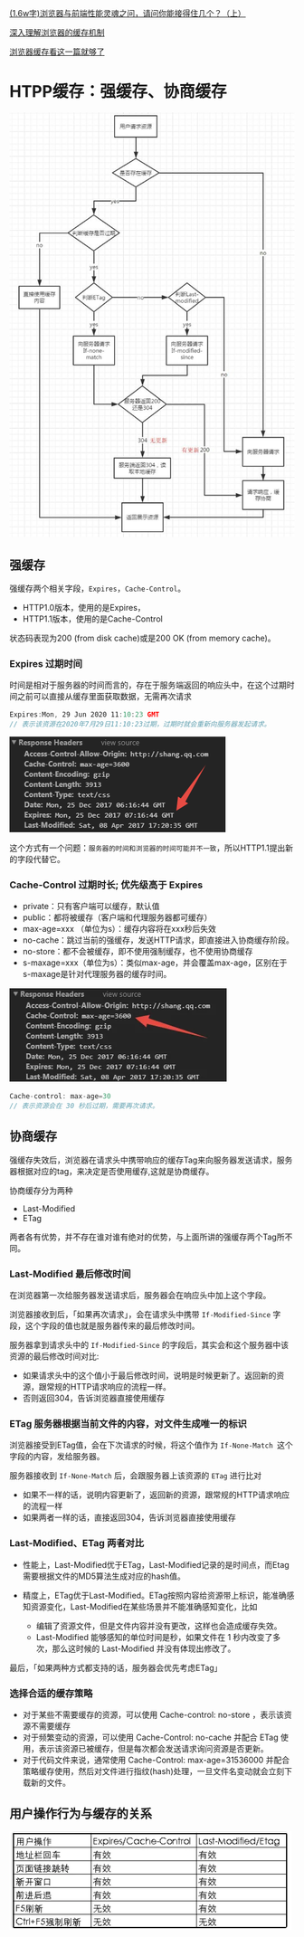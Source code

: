 [(1.6w字)浏览器与前端性能灵魂之问，请问你能接得住几个？（上）](https://juejin.im/post/6844904021308735502#heading-0)

[深入理解浏览器的缓存机制](https://www.jianshu.com/p/54cc04190252)

[浏览器缓存看这一篇就够了](https://segmentfault.com/a/1190000018717463)

# HTPP缓存：强缓存、协商缓存
![](/img/HTTP/缓存.jpg)


## 强缓存

强缓存两个相关字段，`Expires`，`Cache-Control`。
* HTTP1.0版本，使用的是Expires，
* HTTP1.1版本，使用的是Cache-Control

状态码表现为200 (from disk cache)或是200 OK (from memory cache)。


### Expires 过期时间
时间是相对于服务器的时间而言的，存在于服务端返回的响应头中，在这个过期时间之前可以直接从缓存里面获取数据，无需再次请求
  ```js
  Expires:Mon, 29 Jun 2020 11:10:23 GMT
  // 表示该资源在2020年7月29日11:10:23过期，过期时就会重新向服务器发起请求。
  ```

![](/img/HTTP/expires.png)

这个方式有一个问题：`服务器的时间和浏览器的时间可能并不一致`，所以HTTP1.1提出新的字段代替它。

### Cache-Control 过期时长; 优先级高于 Expires
* private：只有客户端可以缓存，默认值
* public：都将被缓存（客户端和代理服务器都可缓存）
* max-age=xxx （单位为s）：缓存内容将在xxx秒后失效
* no-cache：跳过当前的强缓存，发送HTTP请求，即直接进入协商缓存阶段。
* no-store：都不会被缓存，即不使用强制缓存，也不使用协商缓存
* s-maxage=xxx（单位为s）：类似max-age，并会覆盖max-age，区别在于s-maxage是针对代理服务器的缓存时间。

![](/img/HTTP/max-age.png)
```js
Cache-control: max-age=30 
// 表示资源会在 30 秒后过期，需要再次请求。
```

## 协商缓存
强缓存失效后，浏览器在请求头中携带响应的缓存Tag来向服务器发送请求，服务器根据对应的tag，来决定是否使用缓存,这就是协商缓存。

协商缓存分为两种
* Last-Modified
* ETag

两者各有优势，并不存在谁对谁有绝对的优势，与上面所讲的强缓存两个Tag所不同。

### Last-Modified 最后修改时间
在浏览器第一次给服务器发送请求后，服务器会在响应头中加上这个字段。

浏览器接收到后，「如果再次请求」，会在请求头中携带 `If-Modified-Since` 字段，这个字段的值也就是服务器传来的最后修改时间。

服务器拿到请求头中的 `If-Modified-Since` 的字段后，其实会和这个服务器中该资源的最后修改时间对比:
* 如果请求头中的这个值小于最后修改时间，说明是时候更新了。返回新的资源，跟常规的HTTP请求响应的流程一样。
* 否则返回304，告诉浏览器直接使用缓存


### ETag 服务器根据当前文件的内容，对文件生成唯一的标识
浏览器接受到ETag值，会在下次请求的时候，将这个值作为 `If-None-Match `这个字段的内容，发给服务器。

服务器接收到 `If-None-Match` 后，会跟服务器上该资源的 `ETag` 进行比对
* 如果不一样的话，说明内容更新了，返回新的资源，跟常规的HTTP请求响应的流程一样
* 如果两者一样的话，直接返回304，告诉浏览器直接使用缓存

### Last-Modified、ETag 两者对比
* 性能上，Last-Modified优于ETag，Last-Modified记录的是时间点，而Etag需要根据文件的MD5算法生成对应的hash值。

* 精度上，ETag优于Last-Modified。ETag按照内容给资源带上标识，能准确感知资源变化，Last-Modified在某些场景并不能准确感知变化，比如
  * 编辑了资源文件，但是文件内容并没有更改，这样也会造成缓存失效。
  * Last-Modified 能够感知的单位时间是秒，如果文件在 1 秒内改变了多次，那么这时候的 Last-Modified 并没有体现出修改了。

最后，「如果两种方式都支持的话，服务器会优先考虑ETag」


### 选择合适的缓存策略
* 对于某些不需要缓存的资源，可以使用 Cache-control: no-store ，表示该资源不需要缓存
* 对于频繁变动的资源，可以使用 Cache-Control: no-cache 并配合 ETag 使用，表示该资源已被缓存，但是每次都会发送请求询问资源是否更新。
* 对于代码文件来说，通常使用 Cache-Control: max-age=31536000 并配合策略缓存使用，然后对文件进行指纹(hash)处理，一旦文件名变动就会立刻下载新的文件。


## 用户操作行为与缓存的关系
![](/img/HTTP/用户行为与缓存关系.png)